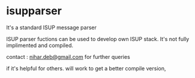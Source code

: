 # isupparser
It's a standard ISUP message parser

ISUP parser fuctions can be used to develop own ISUP stack.
It's not fully implimented and compiled. 

contact : nihar.deb@gmail.com for further queries

if  it's helpful for others. will work to get a better compile version, 
